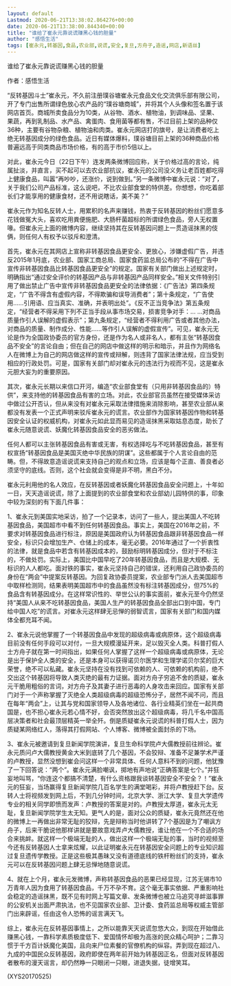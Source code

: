 ```yaml
---
layout: default
Lastmod: 2020-06-21T13:38:02.864276+00:00
date: 2020-06-21T13:38:00.844340+00:00
title: "谁给了崔永元靠说谎赚黑心钱的胆量"
author: "感悟生活"
tags: [崔永元,转基因,食品,农业部,说谎,安全,复旦,方舟子,造谣,网店,新语丝]
---
```


谁给了崔永元靠说谎赚黑心钱的胆量

作者：感悟生活

“反转基因斗士”崔永元，不久前注册璞谷塘崔永元食品文化交流俱乐部有限公司，开了专门出售所谓绿色放心农产品的“璞谷塘商城”，并将其个人头像和签名置于该网店首页。商城所卖食品分为10类，从谷物、酒水、植物油，到调味品、坚果、果蔬，再到乳制品、水产品、禽蛋肉、食用菌等都有售，不过目前上架的品种仅36种，主要有谷物杂粮、植物油和肉类。崔永元网店打的旗号，是让消费者吃上绝无转基因成分的绿色食品。近日有媒体爆料，璞谷塘目前上架的36种商品价格普遍远高于同类商品市场价格，有的高于市价5倍以上。

对此，崔永元今日（22日下午）连发两条微博回应称，关于价格过高的言论，纯属扯淡，并直言，买不起可以去农业部抗议，崔永元的公司没义务让老百姓都吃得上健康食品，叫嚣“再吵吵，还涨价，说到做到。”另一条微博中崔永元说：“对了，关于我们公司产品标准，这么说吧，不比农业部食堂的特供差。你想想，你吃着部长们才能享用的健康食材，还不用说瞎话，美不美？”

崔永元作为知名反转人士，用累积的名声来赚钱，热衷于反转基因的粉丝们愿意多花钱做冤大头，喜欢吃用粪便施肥、大肠杆菌超标的所谓绿色食品，旁人无权置喙。但崔永元上面的微博内容，继续坚持其在反转基因问题上一贯造谣抹黑的伎俩，则任何人有权予以驳斥和澄清。

首先，崔永元在其网店上宣称非转基因食品更安全、更放心，涉嫌虚假广告，并违反2015年1月底，农业部、国家工商总局、国家食药监总局公布的“不得在广告中宣传非转基因食品比转基因食品更安全”的规定。国家有关部门做出上述规定时，明确指出“通过安全评价的转基因产品与非转基因产品同样安全。”相关文件特别引用了做出禁止广告中宣传非转基因食品更安全的法律依据：《广告法》第四条规定，“广告不得含有虚假内容，不得欺骗和误导消费者”；第十条规定，“广告使用……引用语、应当真实、准确，并表明出处”。《反不正当竞争法》第五条规定，“经营者不得采用下列不正当手段从事市场交易，损害竞争对手：… …对商品质量作引人误解的虚假表示”；第九条规定，“经营者不得利用广告或者其他办法，对商品的质量、制作成分、性能……等作引人误解的虚假宣传”。可见，崔永元无论是作为全国政协委员的官方身份，还是作为名人或非名人，都有主张“转基因食品不安全”的言论自由；但在自己的网店中做这样的明示和暗示，并且作为网络名人在微博上为自己的网店做这样的宣传或辩解，则违背了国家法律法规，应当受到相应的行政处罚。可是，国家有关部门却对崔永元的违法行为视而不见，这是崔永元胆大妄为的重要原因。

其次，崔永元长期以来信口开河，编造“农业部食堂有（只用非转基因食品的）特供”，来支持他的转基因食品有害的立场。对此，农业部官员虽然在接受媒体采访中做过公开否认，但从来没有对崔永元采取法律措施来消除影响，甚至农业部从来都没有发表一个正式声明来驳斥崔永元的谎言。农业部作为国家转基因作物和转基因安全认证的权威机构，对崔永元如此显而易见的造谣抹黑采取姑息态度，助长了崔永元随意说谎、妖魔化转基因食品安全的恶劣做法。

任何人都可以主张转基因食品有害或无害，有权选择吃与不吃转基因食品，甚至有权宣扬“转基因食品是美国灭绝中华民族的阴谋”。这些都属于个人言论自由的范畴。但，不得故意造谣说谎来支持自己的观点和立场，应该是每个正直、善良者必须坚守的底线。否则，这个社会就会变得是非不明，黑白不分。

崔永元利用他的名人效应，在反转基因或者妖魔化转基因食品安全问题上，十年如一日，天天造谣说谎，除了上面提到的农业部食堂和农业部幼儿园特供的事，印象中较为深刻的有下面几件事：

1、崔永元到美国实地采访，拍了一个记录本，访问了一些人，提出美国人不吃转基因食品，美国超市中看不到任何转基因食品。事实上，美国在2016年之前，不要求对转基因食品进行标注，原因是美国政府认为转基因食品跟非转基因食品一样安全，标识只会增加生产、仓储上的成本，毫无必要。2016年通过了一个折衷性的法律，就是食品中若含有转基因成本的，鼓励标明转基因成分，但对于不标注的，不做处罚。实际上，美国比中国早吃了20年转基因食品，而且是大规模、无标识的人人都吃。面对铁的事实，崔永元坚持自己的错误，还利用自己政协委员的身份在“两会”中提案反转基因。为回复政协委员提案，农业部专门派人去美国超市中取样检测同，结果表明美国超市中的食品虽然没有标注转基因成分，但75%的食品含有转基因成分。在这样常识性的、举世公认的事实面前，崔永元至今仍然坚持“美国人从来不吃转基因食品，美国人生产的转基因食品全部出口到中国，专门给中国人吃”的谎言。对崔永元这样肆无忌惮的弱智谎言，国家有关部门和国内媒体全都充耳不闻。

2、崔永元说他掌握了一个转基因食品中发现的超级病毒或病原体，这个超级病毒目前没有任何手段可以对付，一旦大规模漫延开来，足以毁灭全人类。科普打假人士方舟子就在第一时间指出，如果任何人掌握了这样一个超级病毒或病原体，无论是出于保护全人类的安全，还是本身可以获得诺贝尔医学和生理学诺贝尔奖的巨大荣誉，绝不可以私藏。崔永元坚持在没有找到可依赖的人、可依赖的机构前，绝不交出这个转基因将导致人类灭绝的最有力证据。面对方舟子穷追不舍的质疑，崔永元干脆用粗俗的言词，对方舟子及其妻子进行恶毒的人身攻击来回应。国家有关部门对于一个声称掌握了灭绝全人类超级病毒的超级恐怖分子，居然不闻不问，而且在每年“两会”上，让其与党和国家领导人及各地诸位、各行业精英们坐在一起共商国是，也不担心崔永元若心情不好，会否突然放出这个超级病毒，将几千名中国高层决策者和社会最顶层精英一举全歼。倒是质疑崔永元说谎的科普打假人士，因为质疑某网络红人，落得其打假网站、个人博客、微博被全面封杀的下场。

3、崔永元被邀请到复旦新闻学院演讲，复旦生命科学院卢大儒教授前往辨论。崔永元质问卢大儒教授黄金大米到底转了几个基因，不会狡辩、准备不足兼学术严谨的卢教授，显然没想到崔会问这样一个非常具体、任何人意料不到的问题，他犹豫了一下回答说：“两个”。崔永元满脸嘲讽，掷地有声地说“正确答案是七个。”并狂妄地叫骂，“你连这个都搞不清楚，有什么资格跟我谈转基因安全不安全？！”崔永元的狂妄，当场赢得复旦新闻学院几百名学生的满堂喝彩，并将卢教授赶下台。反转人士将视频发到网上后，不到几分钟时间，北京大学、浙江大学、复旦大学遗传专业的相关同学即愤而发声：卢教授的答案是对的。卢教授太厚道，崔永元太无耻，复旦新闻学院学生太无知。更气人的是，面对公众的质疑，崔永元竟然还在他的微博上一再做出非常无耻的狡辩，先是辩称当时他讲转了7个基因是为了嘲讽方舟子，后来干脆说他那样讲就是要故意戏弄卢大儒教授，谁让他在一个不合适的场合来挑衅。就这样一个极端无耻的人，做出这样一个极端无耻的事，当时的视频至今还有反转基因人士拿来炫耀，以此证明崔永元在转基因安全问题上的专业知识超过复旦遗传学教授。正是这些极其愚昧又没有道德底线的铁杆粉丝们的支持，崔永元可以在反转基因问题上肆无忌惮地随意说谎。

4、就在上个月，崔永元发微博，声称转基因食品的恶果已经显现，江苏无锡市10万青年人因为食用了转基因食品，千万不孕不育。这个毫无事实依据、严重影响社会稳定的造谣抹黑，既不见有时网上写篇文章、发条微博也被立马追究寻衅滋事罪的公安机关出面严肃执法，也不见国家农业部、卫计委、食药监总局等权威主管部门出来辟谣，任由这令人恐怖的谣言满天飞。

综上，崔永元在反转基因事情上，之所以能靠天天说谎忽悠大众，到现在开始借此赚黑心钱，一靠科学素质极度低下、爱国情怀却极为高涨的民众精心呵护；二靠习惯于千方百计妖魔化美国，且向来尸位素餐的官僚机构的纵容。弄到现在超过八、九成的中国民众反转基因，政府即使在两年前开始为转基因正名，但面对反转基因者散布的漫天谣言，却仍然睁一只眼闭一只眼，进退失据，徒增笑耳。

(XYS20170525)

